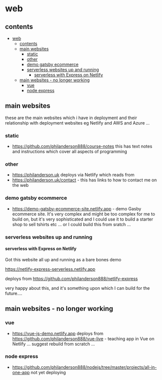 # web 

## contents

- [web](#web)
  - [contents](#contents)
  - [main websites](#main-websites)
    - [static](#static)
    - [other](#other)
    - [demo gatsby ecommerce](#demo-gatsby-ecommerce)
    - [serverless websites up and running](#serverless-websites-up-and-running)
      - [serverless with Express on Netlify](#serverless-with-express-on-netlify)
  - [main websites - no longer working](#main-websites---no-longer-working)
    - [vue](#vue)
    - [node express](#node-express)


## main websites

these are the main websites which i have in deployment and their relationship with deployment websites eg Netlify and AWS and Azure ...

### static

- https://github.com/philanderson888/course-notes this has text notes and instructions which cover all aspects of programming 

### other

- https://philanderson.uk deploys via Netlify which reads from 
- https://philanderson.uk/contact - this has links to how to contact me on the web

### demo gatsby ecommerce

- https://demo-gatsby-ecommerce-site.netlify.app - demo Gasby ecommerce site.  It's very complex and might be too complex for me to build on, but it's very sophisticated and I could use it to build a starter shop to sell tshirts etc ... or I could build this from sratch ...

### serverless websites up and running

#### serverless with Express on Netlify 

Got this website all up and running as a bare bones demo 

https://netlify-express-serverless.netlify.app 

deploys from https://github.com/philanderson888/netlify-express

very happy about this, and it's something upon which I can build for the future....


## main websites - no longer working

### vue

- https://vue-js-demo.netlify.app deploys from https://github.com/philanderson888/vue-live - teaching app in Vue on Netlify ... suggest rebuild from scratch ... 

### node express

- https://github.com/philanderson888/nodejs/tree/master/projects/all-in-one-app not yet deploying